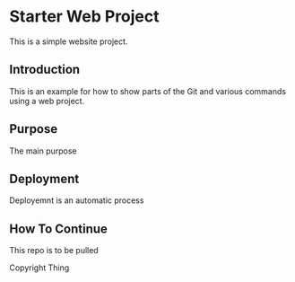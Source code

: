 # Starter Web Project
This is a simple website project.
## Introduction
This is an example for how to show parts of the Git and various commands using a web project. 
## Purpose
The main purpose 
## Deployment
Deployemnt is an automatic process
## How To Continue
This repo is to be pulled



Copyright Thing